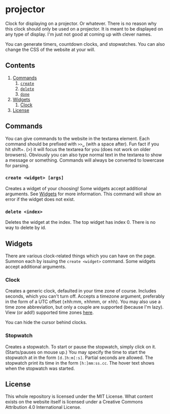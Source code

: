 # projector
Clock for displaying on a projector. Or whatever. There is no reason why this clock should only be used on a projector. It is meant to be displayed on any type of display. I'm just not good at coming up with clever names.

You can generate timers, countdown clocks, and stopwatches. You can also change the CSS of the website at your will.

## Contents

1. [Commands](#commands)
    1. [`create`](#create)
    2. [`delete`](#delete)
    3. [`done`](#done)
2. [Widgets](#widgets)
    1. [Clock](#clock)
3. [License](#license)

## Commands
You can give commands to the website in the textarea element. Each command should be prefixed with `>>␣` (with a space after). Fun fact if you hit shift+. (>) it will focus the textarea for you (does not work on older browsers). Obviously you can also type normal text in the textarea to show a message or something. Commands will always be converted to lowercase for parsing.

### `create <widget> [args]`
Creates a widget of your choosing! Some widgets accept additional arguments. See [Widgets](#widgets) for more information. This command will show an error if the widget does not exist.

### `delete <index>`
Deletes the widget at the index. The top widget has index 0. There is no way to delete by id.

## Widgets
There are various clock-related things which you can have on the page. Summon each by issuing the `create <widget>` command. Some widgets accept additional arguments.

### Clock
Creates a generic clock, defaulted in your time zone of course. Includes seconds, which you can't turn off. Accepts a timezone argument, preferably in the form of a UTC offset (±hh:mm, ±hhmm, or ±hh). You may also use a time zone abbreviation, but only a couple are supported (because I'm lazy). View (or add!) supported time zones [here](assets/tzAbbrs.js).

You can hide the cursor behind clocks.

### Stopwatch
Creates a stopwatch. To start or pause the stopwatch, simply click on it. (Starts/pauses on mouse up.) You may specify the time to start the stopwatch at in the form `[d.]h:m[:s]`. Partial seconds are allowed. The stopwatch print its time in the form `[h:]mm:ss.cc`. The hover text shows when the stopwatch was started.

## License
This whole repository is licensed under the MIT License. What content exists on the website itself is licensed under a Creative Commons Attribution 4.0 International License.
